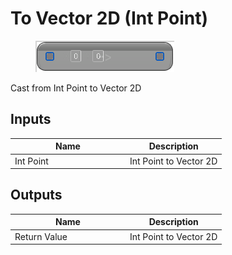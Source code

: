 # To Vector 2D (Int Point)

<div align="left" data-full-width="false"><figure><img src="../../../../.gitbook/assets/to_vector_2d_-int_point.png" alt=""><figcaption></figcaption></figure></div>

Cast from Int Point to Vector 2D

## Inputs

<table><thead><tr><th width="170">Name</th><th>Description</th></tr></thead><tbody><tr><td>Int Point</td><td>Int Point to Vector 2D</td></tr></tbody></table>

## Outputs

<table><thead><tr><th width="170">Name</th><th>Description</th></tr></thead><tbody><tr><td>Return Value</td><td>Int Point to Vector 2D</td></tr></tbody></table>
